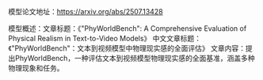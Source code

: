模型论文地址：https://arxiv.org/abs/2507.13428

模型概述：文章标题：《"PhyWorldBench": A Comprehensive Evaluation of Physical Realism in Text-to-Video Models》
中文文章标题：《"PhyWorldBench"：文本到视频模型中物理现实感的全面评估》
文章内容：提出PhyWorldBench，一种评估文本到视频模型物理现实感的全面基准，涵盖多种物理现象和任务。
